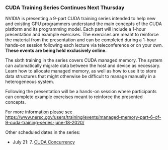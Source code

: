### CUDA Training Series Continues Next Thursday

NVIDIA is presenting a 9-part CUDA training series intended to help new and 
existing GPU programmers understand the main concepts of the CUDA platform and 
its programming model. Each part will include a 1-hour presentation and example 
exercises. The exercises are meant to reinforce the material from the 
presentation and can be completed during a 1-hour hands-on session following 
each lecture via teleconference or on your own. **These events are being held 
exclusively online.**

The sixth training in the series covers CUDA managed memory. The system can
automatically migrate data between the host and device as necessary. Learn how
to allocate managed memory, as well as how to use it to store data structures
that might otherwise be difficult to manage manually in a heterogeneous system.

Following the presentation will be a hands-on session where participants can 
complete example exercises meant to reinforce the presented concepts. 

For more information please see 
<https://www.nersc.gov/users/training/events/managed-memory-part-6-of-9-cuda-training-series-june-18-2020/>

Other scheduled dates in the series:
- July 21: 7. [CUDA Concurrency](https://www.nersc.gov/users/training/events/cuda-concurrency-part-7-of-9-cuda-training-series-july-21-2020/)
